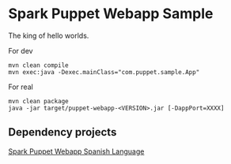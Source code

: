 Spark Puppet Webapp Sample
==========================

The king of hello worlds.


For dev
```
mvn clean compile
mvn exec:java -Dexec.mainClass="com.puppet.sample.App"
```
  

For real
```
mvn clean package
java -jar target/puppet-webapp-<VERSION>.jar [-DappPort=XXXX]
```
  
  

Dependency projects
-------------------
[Spark Puppet Webapp Spanish Language](https://github.com/ipcrm/spark_puppet_webapp_lang_sp)




